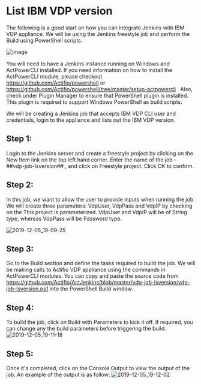 # List IBM VDP version

The following is a good start on how you can integrate Jenkins with IBM VDP appliance. We will be using the Jenkins freestyle job and perform the Build using PowerShell scripts.

![image](https://user-images.githubusercontent.com/17056169/70359324-bdcf5580-18cf-11ea-8f39-f29795af96d8.png)

You will need to have a Jenkins instance running on Windows and ActPowerCLI installed. If you need information on how to install the ActPowerCLI module, please checkout https://github.com/Actifio/powershell or https://github.com/Actifio/powershell/tree/master/setup-actpowercli . Also, check under Plugin Manager to ensure that PowerShell plugin is installed. This plugin is required to support Windows PowerShell as build scripts.

We will be creating a Jenkins job that accepts IBM VDP CLI user and credentials, login to the appliance and lists out the IBM VDP version.

## Step 1:
Login to the Jenkins server and create a freestyle project by clicking on the New Item link on the top left hand corner. Enter the name of the job - ##vdp-job-lsversion## , and click on Freestyle project. Click OK to confirm.

## Step 2:
In this job, we want to allow the user to provide inputs when running the job. We will create three parameters: VdpUser, VdpPass and VdpIP by checking on the This project is parameterized. VdpUser and VdpIP will be of String type, whereas VdpPass will be Password type.

![2019-12-05_19-09-25](https://user-images.githubusercontent.com/17056169/70216377-8196da80-1793-11ea-8832-7b42dd3198ad.png)

## Step 3:
Go to the Build section and define the tasks required to build the job. We will be making calls to Actifio VDP appliance using the commands in ActPowerCLI modules. You can copy and paste the source code from https://github.com/Actifio/ActJenkins/blob/master/vdp-job-lsversion/vdp-job-lsversion.ps1 into the PowerShell Build window .

## Step 4:
To build the job, click on Build with Parameters to kick it off. If required, you can change any the build parameters before triggering the build. 
![2019-12-05_19-11-18](https://user-images.githubusercontent.com/17056169/70216390-89567f00-1793-11ea-9428-2edd7405afc1.png)

## Step 5:
Once it's completed, click on the Console Output to view the output of the job. An example of the output is as follow:
![2019-12-05_19-12-02](https://user-images.githubusercontent.com/17056169/70216403-91aeba00-1793-11ea-9759-67a64b8422e2.png)
